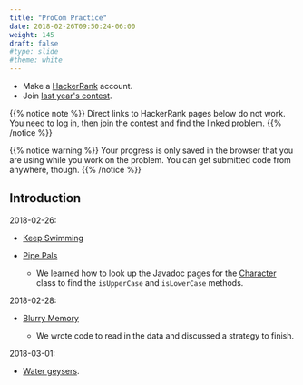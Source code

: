 ```yaml
---
title: "ProCom Practice"
date: 2018-02-26T09:50:24-06:00
weight: 145
draft: false
#type: slide
#theme: white
---
```


* Make a [HackerRank](https://www.hackerrank.com/) account.
* Join [last year's contest](https://www.hackerrank.com/pro-com-3).

{{% notice note %}}
Direct links to HackerRank pages below do not work. You need to log in,
then join the contest and find the linked problem.
{{% /notice %}}

{{% notice warning %}}
Your progress is only saved in the browser that you are using while you work on the problem. You can get submitted code from anywhere, though.
{{% /notice %}}

## Introduction

2018-02-26: 

+ [Keep Swimming](https://www.hackerrank.com/contests/pro-com-3/challenges/keep-swimming)
+ [Pipe Pals](https://www.hackerrank.com/contests/pro-com-3/challenges/keep-swimming)

    * We learned how to look up the Javadoc pages for the [Character](https://docs.oracle.com/javase/7/docs/api/java/lang/Character.html) class to find the `isUpperCase` and `isLowerCase` methods.

2018-02-28:

+ [Blurry Memory](https://www.hackerrank.com/contests/pro-com-3/challenges/blurry-memory)

    * We wrote code to read in the data and discussed a strategy to finish.


2018-03-01:

+ [Water geysers](https://www.hackerrank.com/contests/pro-com-3/challenges/water-geysers). 



